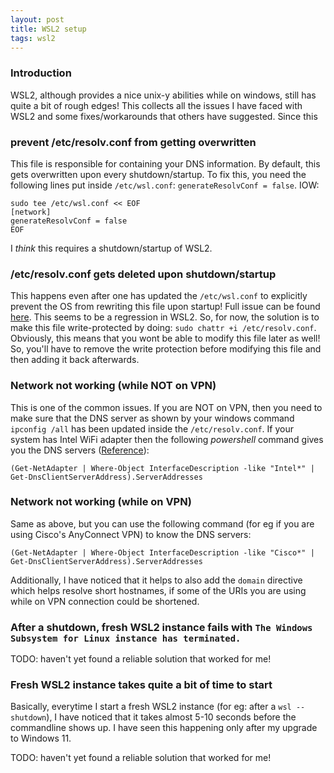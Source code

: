 ```yaml
---
layout: post
title: WSL2 setup
tags: wsl2
---
```


### Introduction
WSL2, although provides a nice unix-y abilities while on windows, still has quite
a bit of rough edges! This collects all the issues I have faced with WSL2 and
some fixes/workarounds that others have suggested. Since this 

### prevent /etc/resolv.conf from getting overwritten
This file is responsible for containing your DNS information. By default, this
gets overwritten upon every shutdown/startup. To fix this, you need the following
lines put inside `/etc/wsl.conf`: `generateResolvConf = false`. IOW:
```
sudo tee /etc/wsl.conf << EOF
[network]
generateResolvConf = false
EOF
```

I *think* this requires a shutdown/startup of WSL2.

### /etc/resolv.conf gets deleted upon shutdown/startup
This happens even after one has updated the `/etc/wsl.conf` to explicitly prevent
the OS from rewriting this file upon startup! Full issue can be found
[here](https://github.com/microsoft/WSL/issues/6977). This seems to be a
regression in WSL2. So, for now, the solution is to make this file
write-protected by doing: `sudo chattr +i /etc/resolv.conf`. Obviously, this
means that you wont be able to modify this file later as well! So, you'll have
to remove the write protection before modifying this file and then adding it
back afterwards.

### Network not working (while NOT on VPN)
This is one of the common issues. If you are NOT on VPN, then you need to make
sure that the DNS server as shown by your windows command `ipconfig /all` has
been updated inside the `/etc/resolv.conf`. If your system has Intel WiFi adapter
then the following *powershell* command gives you the DNS servers ([Reference](https://gist.github.com/pyther/b7c03579a5ea55fe431561b502ec1ba8)):
```
(Get-NetAdapter | Where-Object InterfaceDescription -like "Intel*" | Get-DnsClientServerAddress).ServerAddresses
```

### Network not working (while on VPN)
Same as above, but you can use the following command (for eg if you are using
Cisco's AnyConnect VPN) to know the DNS servers:
```
(Get-NetAdapter | Where-Object InterfaceDescription -like "Cisco*" | Get-DnsClientServerAddress).ServerAddresses
```
Additionally, I have noticed that it helps to also add the `domain` directive
which helps resolve short hostnames, if some of the URIs you are using while on
VPN connection could be shortened.

### After a shutdown, fresh WSL2 instance fails with `The Windows Subsystem for Linux instance has terminated.`
TODO: haven't yet found a reliable solution that worked for me!

### Fresh WSL2 instance takes quite a bit of time to start
Basically, everytime I start a fresh WSL2 instance (for eg: after a
`wsl --shutdown`), I have noticed that it takes almost 5-10 seconds before the
commandline shows up. I have seen this happening only after my upgrade to Windows 11.

TODO: haven't yet found a reliable solution that worked for me!
